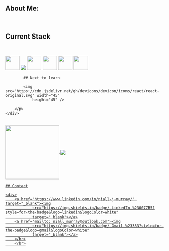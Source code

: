   ## About Me:

   </br>

   ## Current Stack

   <div style="display: inline_block"><br>
        <p>
            <img src="https://cdn.jsdelivr.net/gh/devicons/devicon/icons/java/java-original.svg" width="45"
                height="45" />
            <img src="https://cdn.jsdelivr.net/gh/devicons/devicon/icons/spring/spring-original-wordmark.svg" />
            <img src="https://cdn.jsdelivr.net/gh/devicons/devicon/icons/spring/spring-plain.svg" width="45"
                height="45" />
            <img src="https://cdn.jsdelivr.net/gh/devicons/devicon/icons/mysql/mysql-original.svg" width="45"
                height="45" />
            <img src="https://cdn.jsdelivr.net/gh/devicons/devicon/icons/javascript/javascript-original.svg" width="45"
                height="45" />
            <img src="https://cdn.jsdelivr.net/gh/devicons/devicon/icons/vscode/vscode-original-wordmark.svg" width="45"
                height="45" />

            ## Next to learn

            <img src="https://cdn.jsdelivr.net/gh/devicons/devicon/icons/react/react-original.svg" width="45"
                height="45" />

        </p>
    </div>

   </br>

   <div>
        <a href="https://github.com/Niall-J-Murray">
            <img align="center" height="170"
                src="https://github-readme-stats.vercel.app/api/top-langs/?username=Niall-J-Murray&layout=compact&langs_count=16&theme=dracula" />
            <img align="center"
                src="https://github-readme-stats.vercel.app/api?username=Niall-J-Murray&show_icons=true&theme=dracula&include_all_commits=true&count_private=true&hide=issues" />
    </div>

    ## Contact

    <div>
        <a href="https://www.linkedin.com/in/niall-j-murray/" target="_blank"><img
                src="https://img.shields.io/badge/-LinkedIn-%230077B5?style=for-the-badge&logo=linkedin&logoColor=white"
                target="_blank"></a>
        <a href="mailto: niall_murray@outlook.com"><img
                src="https://img.shields.io/badge/-Gmail-%23333?style=for-the-badge&logo=gmail&logoColor=white"
                target="_blank"></a>
        </br>
        </br>

   </div>
